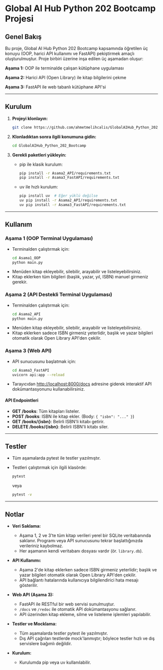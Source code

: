 
# Global AI Hub Python 202 Bootcamp Projesi

## Genel Bakış
Bu proje, Global AI Hub Python 202 Bootcamp kapsamında öğretilen üç konuyu (OOP, harici API kullanımı ve FastAPI) pekiştirmek amaçlı oluşturulmuştur. Proje birbiri üzerine inşa edilen üç aşamadan oluşur:

**Aşama 1:** OOP ile terminalde çalışan kütüphane uygulaması

**Aşama 2:** Harici API (Open Library) ile kitap bilgilerini çekme

**Aşama 3:** FastAPI ile web tabanlı kütüphane API'si

---
## Kurulum
1. **Projeyi klonlayın:**
	 ```bash
	 git clone https://github.com/ahmetmelihcalis/GlobalAIHub_Python_202_Bootcamp.git
	 ```

2. **Klonladıktan sonra ilgili konumuna gidin:**
	 ```bash
	 cd GlobalAIHub_Python_202_Bootcamp
	 ```


3. **Gerekli paketleri yükleyin:**

	 - pip ile klasik kurulum:
		 ```bash
		 pip install -r Asama2_API/requirements.txt
		 pip install -r Asama3_FastAPI/requirements.txt
		 ```

	 - uv ile hızlı kurulum:
		 ```bash
		 pip install uv  # Eğer yüklü değilse
		 uv pip install -r Asama2_API/requirements.txt
		 uv pip install -r Asama3_FastAPI/requirements.txt
		 ```
---

## Kullanım

### Aşama 1 (OOP Terminal Uygulaması)
- Terminalden çalıştırmak için:
	```bash
	cd Asama1_OOP
	python main.py
	```
- Menüden kitap ekleyebilir, silebilir, arayabilir ve listeleyebilirsiniz.
- Kitap eklerken tüm bilgileri (başlık, yazar, yıl, ISBN) manuel girmeniz gerekir.

### Aşama 2 (API Destekli Terminal Uygulaması)
- Terminalden çalıştırmak için:
	```bash
	cd Asama2_API
	python main.py
	```
- Menüden kitap ekleyebilir, silebilir, arayabilir ve listeleyebilirsiniz.
- Kitap eklerken sadece ISBN girmeniz yeterlidir, başlık ve yazar bilgileri otomatik olarak Open Library API'den çekilir.

### Aşama 3 (Web API)
- API sunucusunu başlatmak için:
	```bash
	cd Asama3_FastAPI
	uvicorn api:app --reload
	```
- Tarayıcıdan [http://localhost:8000/docs](http://localhost:8000/docs) adresine giderek interaktif API dokümantasyonunu kullanabilirsiniz.

#### API Endpointleri

- **GET /books**: Tüm kitapları listeler.
- **POST /books**: ISBN ile kitap ekler. (Body: `{ "isbn": "..." }`)
- **GET /books/{isbn}**: Belirli ISBN'li kitabı getirir.
- **DELETE /books/{isbn}**: Belirli ISBN'li kitabı siler.

---

## Testler
- Tüm aşamalarda pytest ile testler yazılmıştır.
- Testleri çalıştırmak için ilgili klasörde:
	```bash
	pytest
	```
    veya

    ```bash
	pytest -v
	```

---


## Notlar
- **Veri Saklama:**
	- Aşama 1, 2 ve 3'te tüm kitap verileri yerel bir SQLite veritabanında saklanır. Programı veya API sunucusunu tekrar başlattığınızda verileriniz kaybolmaz.
	- Her aşamanın kendi veritabanı dosyası vardır (ör. `library.db`).

- **API Kullanımı:**
	- Aşama 2'de kitap eklerken sadece ISBN girmeniz yeterlidir; başlık ve yazar bilgileri otomatik olarak Open Library API'den çekilir.
	- API bağlantı hatalarında kullanıcıya bilgilendirici hata mesajı gösterilir.

- **Web API (Aşama 3):**
	- FastAPI ile RESTful bir web servisi sunulmuştur.
	- `/docs` ve `/redoc` ile otomatik API dokümantasyonu sağlanır.
	- API üzerinden kitap ekleme, silme ve listeleme işlemleri yapılabilir.

- **Testler ve Mocklama:**
	- Tüm aşamalarda testler pytest ile yazılmıştır.
	- Dış API çağrıları testlerde mock'lanmıştır; böylece testler hızlı ve dış servislere bağımlı değildir.

- **Kurulum:**
	- Kurulumda pip veya uv kullanılabilir.

